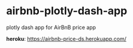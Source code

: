 # airbnb-plotly-dash-app
plotly dash app for AirBnB price app

**heroku**: https://airbnb-price-ds.herokuapp.com/
